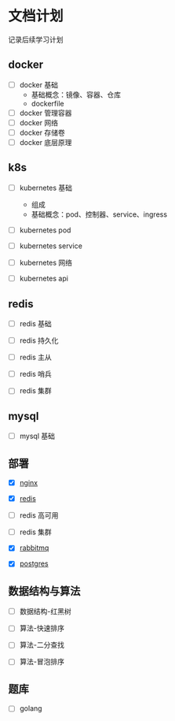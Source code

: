 # 文档计划

记录后续学习计划

## docker
- [ ] docker 基础
    * 基础概念：镜像、容器、仓库
    * dockerfile
- [ ] docker 管理容器
- [ ] docker 网络
- [ ] docker 存储卷
- [ ] docker 底层原理

## k8s
- [ ] kubernetes 基础
    * 组成
    * 基础概念：pod、控制器、service、ingress
- [ ] kubernetes pod 
- [ ] kubernetes service
- [ ] kubernetes 网络
- [ ] kubernetes api


## redis
- [ ] redis 基础
- [ ] redis 持久化
- [ ] redis 主从
- [ ] redis 哨兵
- [ ] redis 集群


## mysql
- [ ] mysql 基础



## 部署
- [x] [nginx](/docusaurus/note/%E9%83%A8%E7%BD%B2/nginx)
- [x] [redis](/docusaurus/note/%E9%83%A8%E7%BD%B2/redis)
- [ ] redis 高可用
- [ ] redis 集群
- [x] [rabbitmq](/docusaurus/note/%E9%83%A8%E7%BD%B2/rabbitmq) 
- [x] [postgres](/docusaurus/note/%E9%83%A8%E7%BD%B2/postgres) 


## 数据结构与算法
- [ ] 数据结构-红黑树
- [ ] 算法-快速排序
- [ ] 算法-二分查找
- [ ] 算法-冒泡排序


## 题库
- [ ] golang

